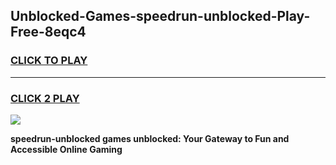 
## Unblocked-Games-speedrun-unblocked-Play-Free-8eqc4
<h3>
<a href="https://premium76.site?title=speedrun-unblocked&ref=23A">CLICK TO PLAY</a></h3>
<hr>

<h3>
<a href="https://premium76.site?title=speedrun-unblocked&ref=23A">CLICK 2 PLAY</a>
  
</h3>

<a href="https://premium76.site?title=speedrun-unblocked&ref=23A"><img src="https://clearcache.store/games.png"></a>


**speedrun-unblocked games unblocked: Your Gateway to Fun and Accessible Online Gaming**
